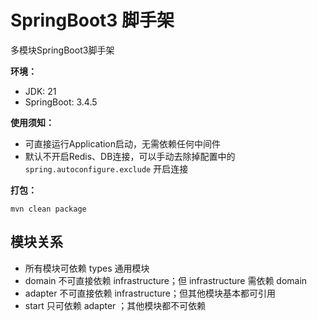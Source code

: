 # SpringBoot3 脚手架

多模块SpringBoot3脚手架

**环境：**

* JDK: 21
* SpringBoot: 3.4.5

**使用须知：**

* 可直接运行Application启动，无需依赖任何中间件
* 默认不开启Redis、DB连接，可以手动去除掉配置中的 `spring.autoconfigure.exclude` 开启连接

**打包：**

```shell
mvn clean package
```

## 模块关系

* 所有模块可依赖 types 通用模块
* domain 不可直接依赖 infrastructure；但 infrastructure 需依赖 domain
* adapter 不可直接依赖 infrastructure；但其他模块基本都可引用
* start 只可依赖 adapter ；其他模块都不可依赖